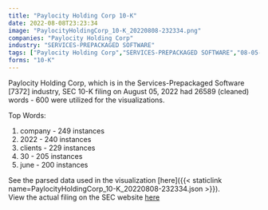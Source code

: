 ```yaml
---
title: "Paylocity Holding Corp 10-K"
date: 2022-08-08T23:23:34
image: "PaylocityHoldingCorp_10-K_20220808-232334.png"
companies: "Paylocity Holding Corp"
industry: "SERVICES-PREPACKAGED SOFTWARE"
tags: ["Paylocity Holding Corp","SERVICES-PREPACKAGED SOFTWARE","08-05-2022","10-K"]
forms: "10-K"
---
```

Paylocity Holding Corp, which is in the Services-Prepackaged Software [7372] industry, SEC 10-K filing on August 05, 2022 had 26589 (cleaned) words - 600 were utilized for the visualizations.

Top Words:
1. company - 249 instances
2. 2022 - 240 instances
3. clients - 229 instances
4. 30 - 205 instances
5. june - 200 instances


See the parsed data used in the visualization [here]({{< staticlink name=PaylocityHoldingCorp_10-K_20220808-232334.json >}}).  
View the actual filing on the SEC website [here](https://www.sec.gov/Archives/edgar/data/1591698/0001591698-22-000094.txt)